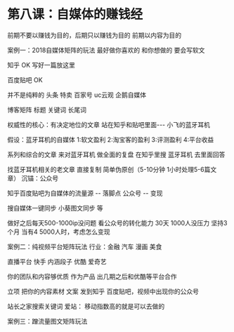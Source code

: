 # 第八课：自媒体的赚钱经

前期不要以赚钱为目的，后期只以赚钱为目的
前期以内容为目的

案例一：2018自媒体矩阵的玩法
最好做你喜欢的 和你想做的
要会写软文

知乎 OK 写好一篇放这里

百度贴吧 OK

并不是纯粹的 头条 特卖 百家号 uc云观 企鹅自媒体

博客矩阵
标题 关键词 长尾词

权威性的核心：有决定地位的文章  站在知乎和贴吧里面--- 小飞的蓝牙耳机

假设：蓝牙耳机的自媒体
1:软文盈利 2:淘宝客的盈利 3:评测盈利 4:平台收益

系列和综合的文章 来对蓝牙耳机 做全面的复盘
在知乎里搜 蓝牙耳机 去里面回答

找蓝牙耳机相关的老文章 直接复制 简单伪原创（5-10分钟 1小时处理5-6篇文章）
沉锚：公众号

知乎百度贴吧为自媒体的流量源 -- 落脚点 公众号 -- 变现

搜自媒体一键同步 小葵图文同步 等

做好之后每天500-1000ip没问题
看公众号的转化能力
30天 
1000人没压力
坚持3个月 当有4 5000人时，考虑怎么变现

案例二：纯视频平台矩阵玩法
行业：金融 汽车 漫画 美食

直播平台 快手 内涵段子 优酷 爱奇艺

你的团队和内容够优质 作为产品 出几期之后和优酷等平台合作

立项 把你的内容素材 文案 发到知乎 百度贴吧，视频中出现你的公众号

站长之家搜索关键词 爱站：
移动指数高的就是可以去做的


案例三：蹭流量图文矩阵玩法

